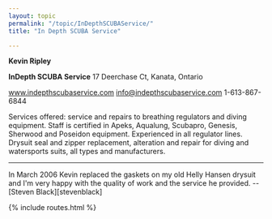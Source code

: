 ```yaml
---
layout: topic
permalink: "/topic/InDepthSCUBAService/"
title: "In Depth SCUBA Service"

---
```


**Kevin Ripley**

**InDepth SCUBA Service**
17 Deerchase Ct,
Kanata, Ontario

www.indepthscubaservice.com
info@indepthscubaservice.com
1-613-867-6844

Services offered: service and repairs to breathing regulators and diving equipment.  Staff is certified in Apeks, Aqualung, Scubapro, Genesis, Sherwood and Poseidon equipment.  Experienced in all regulator lines.  Drysuit seal and zipper replacement, alteration and repair for diving and watersports suits, all types and manufacturers.

----

In March 2006 Kevin replaced the gaskets on my old Helly Hansen drysuit and I'm very happy with the quality of work and the service he provided. -- [Steven Black][stevenblack]

{% include routes.html %}
